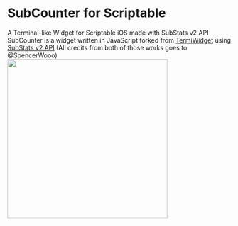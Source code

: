 # SubCounter for Scriptable
A Terminal-like Widget for Scriptable iOS made with SubStats v2 API
SubCounter is a widget written in JavaScript forked from [TermiWidget](https://gist.github.com/spencerwooo/7955aefc4ffa5bc8ae7c83d85d05e7a4) using [SubStats v2 API](https://github.com/spencerwooo/substats) (All credits from both of those works goes to @SpencerWooo)
<br /><img src="https://user-images.githubusercontent.com/1331289/156049785-9f5facfb-9617-48e7-bc26-f6d405b081d6.jpg" width="360">
